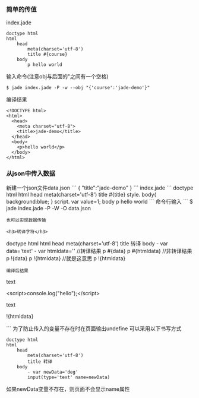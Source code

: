 <h3>简单的传值</h3>

index.jade
```
doctype html
html
	head
		meta(charset='utf-8')
		title #{course}
	body
		p hello world
```
输入命令(注意obj与后面的"之间有一个空格)
```
$ jade index.jade -P -w --obj "{'course':'jade-demo'}"
```
编译结果
```
<!DOCTYPE html>
<html>
  <head>
    <meta charset="utf-8">
    <title>jade-demo</title>
  </head>
  <body>
    <p>hello world</p>
  </body>
</html>
```
<h3>从json中传入数据</h3>
新建一个json文件data.json
```
{
  "title":"jade-demo"
}
```
index.jade
```
doctype html
html
	head
		meta(charset='utf-8')
		title #{title}
		style.
			body{
				background:blue;
			}
		script.
			var value=1;
	body
		p hello world
```
命令行输入
```
$ jade index.jade -P -W -O data.json

```
也可以实现数据传输

<h3>转译字符</h3>
```
doctype html
html
	head
		meta(charset='utf-8')
		title 转译
	body
		- var data='text'
		- var htmldata='<script>console.log("hello");</script>'
		//转译结果
		p #{data}
		p #{htmldata}
		//非转译结果
		p !{data}
		p !{htmldata}
		//就是这意思
		p \!{htmldata}
```
编译后结果
```
<!DOCTYPE html>
<html>
  <head>
    <meta charset="utf-8">
    <title>转译</title>
  </head>
  <body>
    <!--转译结果-->
    <p>text</p>
    <p>&lt;script&gt;console.log(&quot;hello&quot;);&lt;/script&gt;</p>
    <!--非转译结果-->
    <p>text</p>
    <p><script>console.log("hello");</script></p>
    <!--就是这意思-->
    <p>!{htmldata}</p>
  </body>
</html>
```
为了防止传入的变量不存在时在页面输出undefine 可以采用以下书写方式

```
doctype html
html
	head
		meta(charset='utf-8')
		title 转译
	body
		- var newData='deg'
		input(type='text' name=newData)

```
如果newData变量不存在，则页面不会显示name属性






















